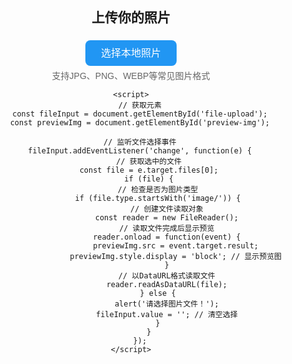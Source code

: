 <!DOCTYPE html>
<html lang="zh-CN">
<head>
    <meta charset="UTF-8">
    <meta name="viewport" content="width=device-width, initial-scale=1.0">
    <title>照片上传工具</title>
    <style>
        /* 基础样式，适配手机 */
        body {
            font-family: Arial, sans-serif;
            max-width: 600px;
            margin: 20px auto;
            padding: 0 15px;
            text-align: center;
        }
        .upload-container {
            margin-top: 30px;
        }
        /* 上传按钮样式 */
        #file-upload {
            display: none; /* 隐藏原生按钮 */
        }
        .upload-btn {
            padding: 12px 25px;
            background-color: #2196F3;
            color: white;
            border: none;
            border-radius: 8px;
            font-size: 16px;
            cursor: pointer;
        }
        .upload-btn:hover {
            background-color: #1976D2;
        }
        /* 预览图样式 */
        #preview-img {
            margin-top: 25px;
            max-width: 100%;
            max-height: 400px;
            border-radius: 8px;
            box-shadow: 0 2px 8px rgba(0,0,0,0.1);
            display: none; /* 初始隐藏，上传后显示 */
        }
        .tip {
            margin-top: 15px;
            color: #666;
            font-size: 14px;
        }
    </style>
</head>
<body>
    <h2>上传你的照片</h2>
    <div class="upload-container">
        <!-- 自定义上传按钮 -->
        <label for="file-upload" class="upload-btn">选择本地照片</label>
        <!-- 原生文件选择控件 -->
        <input type="file" id="file-upload" accept="image/*">
        <!-- 照片预览区域 -->
        <img id="preview-img" alt="照片预览">
        <p class="tip">支持JPG、PNG、WEBP等常见图片格式</p>
    </div>

    <script>
        // 获取元素
        const fileInput = document.getElementById('file-upload');
        const previewImg = document.getElementById('preview-img');

        // 监听文件选择事件
        fileInput.addEventListener('change', function(e) {
            // 获取选中的文件
            const file = e.target.files[0];
            if (file) {
                // 检查是否为图片类型
                if (file.type.startsWith('image/')) {
                    // 创建文件读取对象
                    const reader = new FileReader();
                    // 读取文件完成后显示预览
                    reader.onload = function(event) {
                        previewImg.src = event.target.result;
                        previewImg.style.display = 'block'; // 显示预览图
                    }
                    // 以DataURL格式读取文件
                    reader.readAsDataURL(file);
                } else {
                    alert('请选择图片文件！');
                    fileInput.value = ''; // 清空选择
                }
            }
        });
    </script>
</body>
</html>
